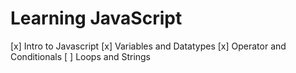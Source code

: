 # Learning JavaScript

[x] Intro to Javascript
[x] Variables and Datatypes
[x] Operator and Conditionals
[ ] Loops and Strings
